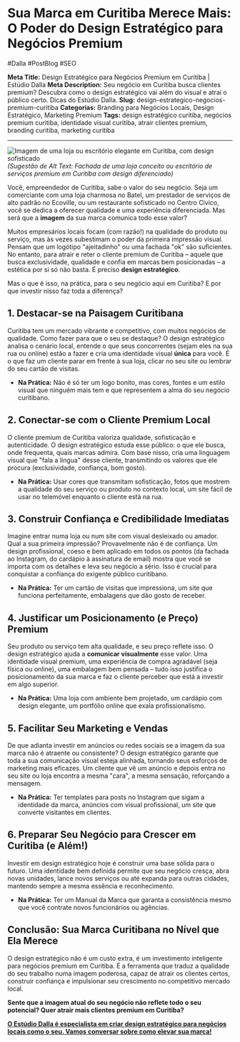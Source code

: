 # Sua Marca em Curitiba Merece Mais: O Poder do Design Estratégico para Negócios Premium

#Dalla #PostBlog #SEO

**Meta Title:** Design Estratégico para Negócios Premium em Curitiba | Estúdio Dalla
**Meta Description:** Seu negócio em Curitiba busca clientes premium? Descubra como o design estratégico vai além do visual e atrai o público certo. Dicas do Estúdio Dalla.
**Slug:** design-estrategico-negocios-premium-curitiba
**Categorias:** Branding para Negócios Locais, Design Estratégico, Marketing Premium
**Tags:** design estratégico curitiba, negócios premium curitiba, identidade visual curitiba, atrair clientes premium, branding curitiba, marketing curitiba

---

![Imagem de uma loja ou escritório elegante em Curitiba, com design sofisticado](placeholder_imagem_negocio_premium_curitiba.jpg) *(Sugestão de Alt Text: Fachada de uma loja conceito ou escritório de serviços premium em Curitiba com design diferenciado)*

Você, empreendedor de Curitiba, sabe o valor do seu negócio. Seja um comerciante com uma loja charmosa no Batel, um prestador de serviços de alto padrão no Ecoville, ou um restaurante sofisticado no Centro Cívico, você se dedica a oferecer qualidade e uma experiência diferenciada. Mas será que a **imagem** da sua marca comunica todo esse valor?

Muitos empresários locais focam (com razão!) na qualidade do produto ou serviço, mas às vezes subestimam o poder da primeira impressão visual. Pensam que um logótipo "ajeitadinho" ou uma fachada "ok" são suficientes. No entanto, para atrair e reter o cliente premium de Curitiba – aquele que busca exclusividade, qualidade e confia em marcas bem posicionadas – a estética por si só não basta. É preciso **design estratégico**.

Mas o que é isso, na prática, para o seu negócio aqui em Curitiba? E por que investir nisso faz toda a diferença?

## 1. Destacar-se na Paisagem Curitibana

Curitiba tem um mercado vibrante e competitivo, com muitos negócios de qualidade. Como fazer para que o seu se destaque? O design estratégico analisa o cenário local, entende o que seus concorrentes (sejam eles na sua rua ou online) estão a fazer e cria uma identidade visual **única** para você. É o que faz um cliente parar em frente à sua loja, clicar no seu site ou lembrar do seu cartão de visitas.

*   **Na Prática:** Não é só ter um logo bonito, mas cores, fontes e um estilo visual que ninguém mais tem e que representem a alma do seu negócio curitibano.

## 2. Conectar-se com o Cliente Premium Local

O cliente premium de Curitiba valoriza qualidade, sofisticação e autenticidade. O design estratégico estuda esse público: o que ele busca, onde frequenta, quais marcas admira. Com base nisso, cria uma linguagem visual que "fala a língua" desse cliente, transmitindo os valores que ele procura (exclusividade, confiança, bom gosto).

*   **Na Prática:** Usar cores que transmitam sofisticação, fotos que mostrem a qualidade do seu serviço ou produto no contexto local, um site fácil de usar no telemóvel enquanto o cliente está na rua.

## 3. Construir Confiança e Credibilidade Imediatas

Imagine entrar numa loja ou num site com visual desleixado ou amador. Qual a sua primeira impressão? Provavelmente não é de confiança. Um design profissional, coeso e bem aplicado em todos os pontos (da fachada ao Instagram, do cardápio à assinatura de email) mostra que você se importa com os detalhes e leva seu negócio a sério. Isso é crucial para conquistar a confiança do exigente público curitibano.

*   **Na Prática:** Ter um cartão de visitas que impressiona, um site que funciona perfeitamente, embalagens que dão gosto de receber.

## 4. Justificar um Posicionamento (e Preço) Premium

Seu produto ou serviço tem alta qualidade, e seu preço reflete isso. O design estratégico ajuda a **comunicar visualmente** esse valor. Uma identidade visual premium, uma experiência de compra agradável (seja física ou online), uma embalagem bem pensada – tudo isso justifica o posicionamento da sua marca e faz o cliente perceber que está a investir em algo superior.

*   **Na Prática:** Uma loja com ambiente bem projetado, um cardápio com design elegante, um portfólio online que exala profissionalismo.

## 5. Facilitar Seu Marketing e Vendas

De que adianta investir em anúncios ou redes sociais se a imagem da sua marca não é atraente ou consistente? O design estratégico garante que toda a sua comunicação visual esteja alinhada, tornando seus esforços de marketing mais eficazes. Um cliente que vê um anúncio e depois entra no seu site ou loja encontra a mesma "cara", a mesma sensação, reforçando a mensagem.

*   **Na Prática:** Ter templates para posts no Instagram que sigam a identidade da marca, anúncios com visual profissional, um site que converte visitantes em clientes.

## 6. Preparar Seu Negócio para Crescer em Curitiba (e Além!)

Investir em design estratégico hoje é construir uma base sólida para o futuro. Uma identidade bem definida permite que seu negócio cresça, abra novas unidades, lance novos serviços ou até expanda para outras cidades, mantendo sempre a mesma essência e reconhecimento.

*   **Na Prática:** Ter um Manual da Marca que garanta a consistência mesmo que você contrate novos funcionários ou agências.

## Conclusão: Sua Marca Curitibana no Nível que Ela Merece

O design estratégico não é um custo extra, é um investimento inteligente para negócios premium em Curitiba. É a ferramenta que traduz a qualidade do seu trabalho numa imagem poderosa, capaz de atrair os clientes certos, construir confiança e impulsionar seu crescimento no competitivo mercado local.

**Sente que a imagem atual do seu negócio não reflete todo o seu potencial? Quer atrair mais clientes premium em Curitiba?**

[**O Estúdio Dalla é especialista em criar design estratégico para negócios locais como o seu. Vamos conversar sobre como elevar sua marca!**](https://www.estudiodalla.com/contatos)

